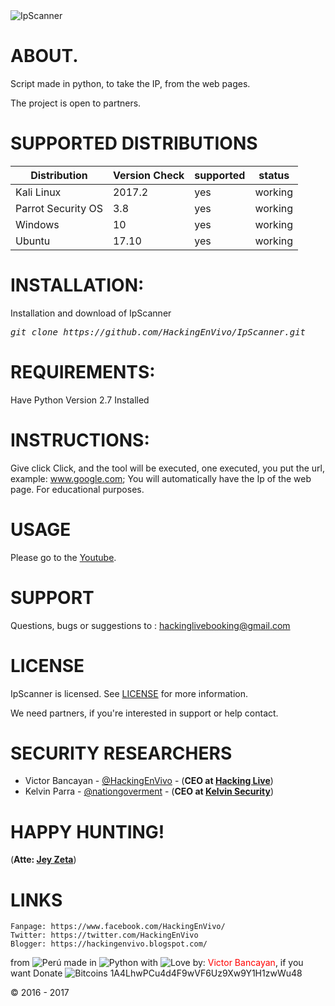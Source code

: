 <img src="https://i.imgur.com/clVP5EL.png" title="IpScanner">

# ABOUT.
Script made in python, to take the IP, from the web pages.

The project is open to partners.

# SUPPORTED DISTRIBUTIONS
|Distribution | Version Check | supported | status |
----------|-------|------|-------|
|Kali Linux|2017.2 | yes | working   |
|Parrot Security OS|3.8 |yes | working   |
|Windows|10 |yes | working   |
|Ubuntu|17.10 |yes | working   |

# INSTALLATION:
Installation and download of IpScanner
<pre><i><n>git clone https://github.com/HackingEnVivo/IpScanner.git
</pre></i></n>

# REQUIREMENTS:
Have Python Version 2.7 Installed

# INSTRUCTIONS:
Give click Click, and the tool will be executed, one executed, you put the url, example: www.google.com; You will automatically have the Ip of the web page.
For educational purposes.

# USAGE
Please go to the [Youtube](https://www.youtube.com/watch?v=wagrNqYhgcE).

# SUPPORT
Questions, bugs or suggestions to : hackinglivebooking@gmail.com

# LICENSE
IpScanner is licensed. 
See [LICENSE](https://github.com/HackingEnVivo/IpScanner/blob/master/LICENSE) for more information.

We need partners, if you're interested in support or help contact.

# SECURITY RESEARCHERS

* Victor Bancayan - [@HackingEnVivo](https://twitter.com/HackingEnVivo) - (**CEO at [Hacking Live](https://hackingenvivo.blogspot.com/)**) 
* Kelvin Parra - [@nationgoverment](https://twitter.com/nationgoverment) - (**CEO at [Kelvin Security](http://ksecureteam.com/)**)

# HAPPY HUNTING!
(**Atte: [Jey Zeta](https://jeyzeta.wordpress.com/)**)

# LINKS
```
Fanpage: https://www.facebook.com/HackingEnVivo/
Twitter: https://twitter.com/HackingEnVivo
Blogger: https://hackingenvivo.blogspot.com/
```
from <img src="https://i.imgur.com/ngJCbSI.png" title="Perú"> made in <img src="https://developer.ibm.com/predictiveanalytics/wp-content/uploads/sites/48/2015/04/python-icon.png" title="Python"> with <img src="http://cdn0.bodas.com.mx/img/smileys/smiley_heart.png" title="Love"> by: <font color="red">Victor Bancayan</font>, if you want Donate <img src="http://www.wbtcb.com/frontend/webroot/gfx/bitcoin-ico.gif" title="Bitcoins"> 1A4LhwPCu4d4F9wVF6Uz9Xw9Y1H1zwWu48

© 2016 - 2017
